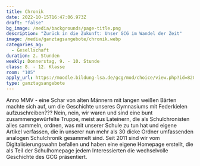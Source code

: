 ```yaml
---
title: Chronik
date: 2022-10-15T16:47:06.973Z
draft: "false"
bg_image: /media/backgrounds/page-title.png
description: "Zurück in die Zukunft: Unser GCG im Wandel der Zeit"
image: /media/ganztagsangebote/chronik.webp
categories_ag:
  - Gesellschaft
duration: 2. Stunden
weekly: Donnerstag, 9. - 10. Stunde
class: 8. - 12. Klasse
room: "105"
apply_url: https://moodle.bildung-lsa.de/gcg/mod/choice/view.php?id=828
type: ganztagsangebote
---
```

Anno MMV - eine Schar von alten Männern mit langen weißen Bärten machte sich auf, um die Geschichte unseres Gymnasiums mit Federkielen aufzuschreiben??? Nein, nein, wir waren und sind eine bunt zusammengewürfelte Truppe, meist aus Lateinern, die als Schulchronisten alles sammeln, ordnen, was mit unserer Schule zu tun hat und eigene Artikel verfassen, die in unserer nun mehr als 30 dicke Ordner umfassenden analogen Schulchronik gesammelt sind. Seit 2011 sind wir vom Digitalisierungswahn befallen und haben eine eigene Homepage erstellt, die als Teil der Schulhomepage jedem Interessierten die wechselvolle Geschichte des GCG präsentiert.

